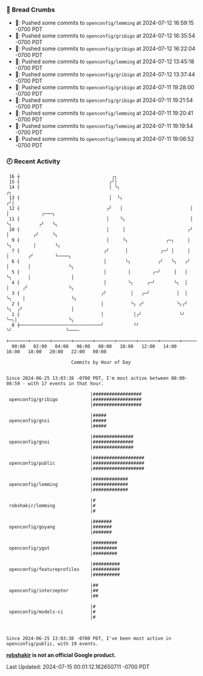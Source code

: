 ### 🍞 Bread Crumbs

 * 🚢: Pushed some commits to `openconfig/lemming` at 2024-07-12 16:59:15 -0700 PDT
 * 🚢: Pushed some commits to `openconfig/gribigo` at 2024-07-12 16:35:54 -0700 PDT
 * 🚢: Pushed some commits to `openconfig/gribigo` at 2024-07-12 16:22:04 -0700 PDT
 * 🚢: Pushed some commits to `openconfig/lemming` at 2024-07-12 13:45:18 -0700 PDT
 * 🚢: Pushed some commits to `openconfig/gribigo` at 2024-07-12 13:37:44 -0700 PDT
 * 🚢: Pushed some commits to `openconfig/gribigo` at 2024-07-11 19:28:00 -0700 PDT
 * 🚢: Pushed some commits to `openconfig/gribigo` at 2024-07-11 19:21:54 -0700 PDT
 * 🚢: Pushed some commits to `openconfig/lemming` at 2024-07-11 19:20:41 -0700 PDT
 * 🚢: Pushed some commits to `openconfig/lemming` at 2024-07-11 19:19:54 -0700 PDT
 * 🚢: Pushed some commits to `openconfig/lemming` at 2024-07-11 19:06:52 -0700 PDT

### 🕘 Recent Activity
```
 16 ┼                                  ╭╮
 15 ┤                                 ╭╯│
 14 ┤                                 │ ╰╮                           ╭╮
 13 ┤                                 │  ╰╮                         ╭╯│
 12 ┤                                ╭╯   │                         │ │            ╭───╮
 11 ┤                                │    ╰╮                        │ ╰╮          ╭╯   ╰╮
 10 ┤                                │     │                       ╭╯  │         ╭╯     ╰╮
  9 ┤                                │     ╰╮              ╭─╮     │   ╰╮        │       ╰╮
  7 ┤                               ╭╯      │            ╭─╯ │     │    │       ╭╯        ╰────╮
  6 ┤                               │       ╰╮          ╭╯   ╰╮   ╭╯    │       │              ╰╮
  5 ┤                               │        │        ╭─╯     │   │     ╰╮      │               │
  4 ┤                               │        ╰╮     ╭─╯       ╰╮  │      │     ╭╯               ╰╮
  3 ┤                              ╭╯         │   ╭─╯          │  │      ╰╮    │                 ╰╮
  2 ┤                              │          ╰╮ ╭╯            ╰╮╭╯       ╰╮  ╭╯                  │
  1 ┤                              │           │╭╯              ╰╯         ╰─╮│                   ╰╮
  0 ┼──────────────────────────────╯           ╰╯                            ╰╯                    ╰────
    +───────+───────+───────+───────+───────+───────+───────+───────+───────+───────+───────+───────+────
  00:00   02:00   04:00   06:00   08:00   10:00   12:00   14:00   16:00   18:00   20:00   22:00   00:00   

						Commits by Hour of Day


Since 2024-06-25 13:03:38 -0700 PDT, I'm most active between 08:00-08:59 - with 17 events in that hour.

```



```
                               |##################
 openconfig/gribigo            |##################
                               |##################

                               |#####
 openconfig/gnsi               |#####
                               |#####

                               |###############
 openconfig/gnoi               |###############
                               |###############

                               |###################
 openconfig/public             |###################
                               |###################

                               |#############
 openconfig/lemming            |#############
                               |#############

                               |#
 robshakir/lemming             |#
                               |#

                               |#######
 openconfig/goyang             |#######
                               |#######

                               |#########
 openconfig/ygot               |#########
                               |#########

                               |##########
 openconfig/featureprofiles    |##########
                               |##########

                               |##
 openconfig/interzeptor        |##
                               |##

                               |#
 openconfig/models-ci          |#
                               |#



Since 2024-06-25 13:03:38 -0700 PDT, I've been most active in openconfig/public, with 19 events.

```
**[robshakir](mailto:robjs@google.com) is not an official Google product.**  


Last Updated: 2024-07-15 00:01:12.162650711 -0700 PDT
